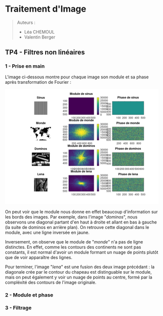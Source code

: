 # Traitement d'Image

> Auteurs :
>
> * Léa CHEMOUL
> * Valentin Berger

## TP4 - Filtres non linéaires

### 1 - Prise en main

L'image ci-dessous montre pour chaque image son module et sa phase après transformation de Fourier :

![Module et phases de différentes images avec une transformation de Fourier](output/fourier_components.png)

On peut voir que le module nous donne en effet beaucoup d'information sur les bords des images. Par exemple, dans l'image "*dominos*", nous observons une diagonal partant d'en haut à droite et allant en bas à gauche (la suite de dominos en arrière plan). On retrouve cette diagonal dans le module, avec une ligne inversée en jaune.

Inversement, on observe que le module de "*monde*" n'a pas de ligne distinctes. En effet, comme les contours des continents ne sont pas constants, il est normal d'avoir un module formant un nuage de points plutôt que de voir apparaître des lignes.

Pour terminer, l'image "*lena*" est une fusion des deux image précédant : la diagonale crée par le contour du chapeau est distinguable sur le module, mais on peut également y voir un nuage de points au centre, formé par la compléxité des contours de l'image originale.

### 2 - Module et phase



### 3 - Filtrage



